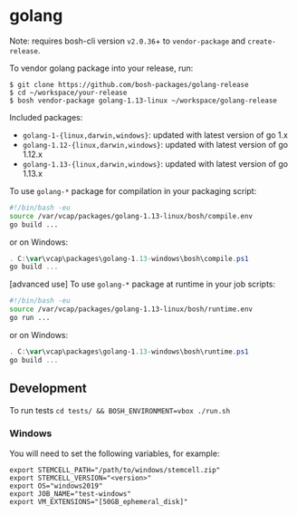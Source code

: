 # golang

Note: requires bosh-cli version `v2.0.36`+ to `vendor-package` and `create-release`.

To vendor golang package into your release, run:

```
$ git clone https://github.com/bosh-packages/golang-release
$ cd ~/workspace/your-release
$ bosh vendor-package golang-1.13-linux ~/workspace/golang-release
```

Included packages:

- `golang-1-{linux,darwin,windows}`: updated with latest version of go 1.x
- `golang-1.12-{linux,darwin,windows}`: updated with latest version of go 1.12.x
- `golang-1.13-{linux,darwin,windows}`: updated with latest version of go 1.13.x

To use `golang-*` package for compilation in your packaging script:

```bash
#!/bin/bash -eu
source /var/vcap/packages/golang-1.13-linux/bosh/compile.env
go build ...
```
or on Windows:

```powershell
. C:\var\vcap\packages\golang-1.13-windows\bosh\compile.ps1
go build ...
```
[advanced use] To use `golang-*` package at runtime in your job scripts:

```bash
#!/bin/bash -eu
source /var/vcap/packages/golang-1.13-linux/bosh/runtime.env
go run ...
```
or on Windows:

```powershell
. C:\var\vcap\packages\golang-1.13-windows\bosh\runtime.ps1
go build ...
```

## Development

To run tests `cd tests/ && BOSH_ENVIRONMENT=vbox ./run.sh`

### Windows

You will need to set the following variables, for example:

```
export STEMCELL_PATH="/path/to/windows/stemcell.zip"
export STEMCELL_VERSION="<version>"
export OS="windows2019"
export JOB_NAME="test-windows"
export VM_EXTENSIONS="[50GB_ephemeral_disk]"
```
